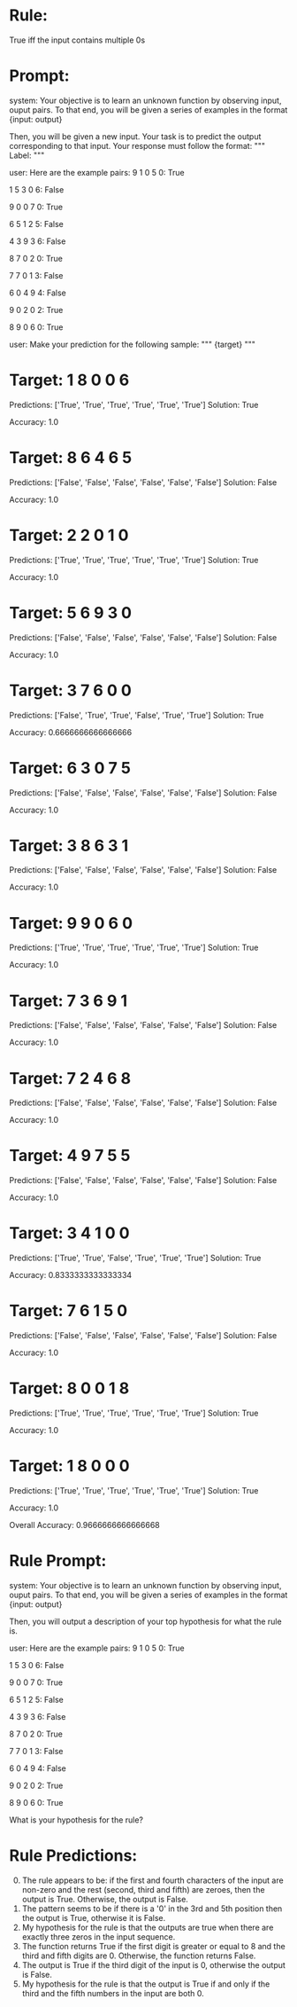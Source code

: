 # Rule:
True iff the input contains multiple 0s

# Prompt:
system:
Your objective is to learn an unknown function by observing input, ouput pairs.
To that end, you will be given a series of examples in the format {input: output}

Then, you will be given a new input. Your task is to predict the output corresponding to that input.
Your response must follow the format:
"""
Label: <your prediction>
"""

user:
Here are the example pairs:
9 1 0 5 0: True

1 5 3 0 6: False

9 0 0 7 0: True

6 5 1 2 5: False

4 3 9 3 6: False

8 7 0 2 0: True

7 7 0 1 3: False

6 0 4 9 4: False

9 0 2 0 2: True

8 9 0 6 0: True

user:
Make your prediction for the following sample:
"""
{target}
"""

# Target: 1 8 0 0 6
Predictions: ['True', 'True', 'True', 'True', 'True', 'True']
Solution: True

Accuracy: 1.0

# Target: 8 6 4 6 5
Predictions: ['False', 'False', 'False', 'False', 'False', 'False']
Solution: False

Accuracy: 1.0

# Target: 2 2 0 1 0
Predictions: ['True', 'True', 'True', 'True', 'True', 'True']
Solution: True

Accuracy: 1.0

# Target: 5 6 9 3 0
Predictions: ['False', 'False', 'False', 'False', 'False', 'False']
Solution: False

Accuracy: 1.0

# Target: 3 7 6 0 0
Predictions: ['False', 'True', 'True', 'False', 'True', 'True']
Solution: True

Accuracy: 0.6666666666666666

# Target: 6 3 0 7 5
Predictions: ['False', 'False', 'False', 'False', 'False', 'False']
Solution: False

Accuracy: 1.0

# Target: 3 8 6 3 1
Predictions: ['False', 'False', 'False', 'False', 'False', 'False']
Solution: False

Accuracy: 1.0

# Target: 9 9 0 6 0
Predictions: ['True', 'True', 'True', 'True', 'True', 'True']
Solution: True

Accuracy: 1.0

# Target: 7 3 6 9 1
Predictions: ['False', 'False', 'False', 'False', 'False', 'False']
Solution: False

Accuracy: 1.0

# Target: 7 2 4 6 8
Predictions: ['False', 'False', 'False', 'False', 'False', 'False']
Solution: False

Accuracy: 1.0

# Target: 4 9 7 5 5
Predictions: ['False', 'False', 'False', 'False', 'False', 'False']
Solution: False

Accuracy: 1.0

# Target: 3 4 1 0 0
Predictions: ['True', 'True', 'False', 'True', 'True', 'True']
Solution: True

Accuracy: 0.8333333333333334

# Target: 7 6 1 5 0
Predictions: ['False', 'False', 'False', 'False', 'False', 'False']
Solution: False

Accuracy: 1.0

# Target: 8 0 0 1 8
Predictions: ['True', 'True', 'True', 'True', 'True', 'True']
Solution: True

Accuracy: 1.0

# Target: 1 8 0 0 0
Predictions: ['True', 'True', 'True', 'True', 'True', 'True']
Solution: True

Accuracy: 1.0

Overall Accuracy: 0.9666666666666668

# Rule Prompt:
system:
Your objective is to learn an unknown function by observing input, ouput pairs.
To that end, you will be given a series of examples in the format {input: output}
    
Then, you will output a description of your top hypothesis for what the rule is.

user:
Here are the example pairs:
9 1 0 5 0: True

1 5 3 0 6: False

9 0 0 7 0: True

6 5 1 2 5: False

4 3 9 3 6: False

8 7 0 2 0: True

7 7 0 1 3: False

6 0 4 9 4: False

9 0 2 0 2: True

8 9 0 6 0: True

What is your hypothesis for the rule?

# Rule Predictions:
0) The rule appears to be: if the first and fourth characters of the input are non-zero and the rest (second, third and fifth) are zeroes, then the output is True. Otherwise, the output is False.
1) The pattern seems to be if there is a '0' in the 3rd and 5th position then the output is True, otherwise it is False.
2) My hypothesis for the rule is that the outputs are true when there are exactly three zeros in the input sequence.
3) The function returns True if the first digit is greater or equal to 8 and the third and fifth digits are 0. Otherwise, the function returns False.
4) The output is True if the third digit of the input is 0, otherwise the output is False.
5) My hypothesis for the rule is that the output is True if and only if the third and the fifth numbers in the input are both 0.

